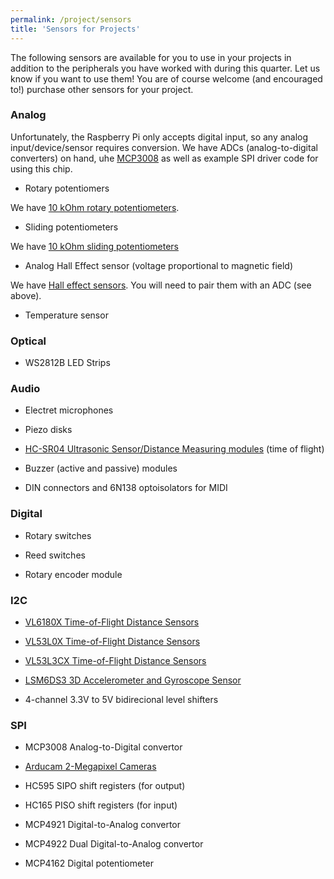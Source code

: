 ```yaml
---
permalink: /project/sensors
title: 'Sensors for Projects'
---
```


The following sensors are available for you to use in your projects in addition
to the peripherals you have worked with during this quarter. Let us know if
you want to use them! You are of course welcome (and encouraged to!) purchase
other sensors for your project.

### Analog

Unfortunately, the Raspberry Pi only accepts digital input, so any analog
input/device/sensor requires conversion. We have ADCs (analog-to-digital
converters) on hand, uhe
[MCP3008](https://www.digikey.com/product-detail/en/microchip-technology/MCP3008-I-P/MCP3008-I-P-ND/319422)
as well as example SPI driver code for using this chip.

* Rotary potentiomers

We have [10 kOhm rotary potentiometers](https://www.adafruit.com/product/4133).

* Sliding potentiometers

We have [10 kOhm sliding potentiometers](https://www.adafruit.com/product/4271)

* Analog Hall Effect sensor (voltage proportional to magnetic field)

We have [Hall effect sensors](https://www.adafruit.com/product/158). You will need
to pair them with an ADC (see above).

* Temperature sensor

### Optical

* WS2812B LED Strips

<!---
* Sharp GP2D12 IR Distance sensors (voltage proportional to distance)

* [TSAL1600 IR LEDs](http://www.mouser.com/ProductDetail/Vishay-Semiconductors/TSAL6100/?qs=hQ8xas2ojoxzFnfG3K8LcA%3D%3D)

* [LTR-3208E IR Phototransistors](http://www.mouser.com/ProductDetail/Lite-On/LTR-3208E/?qs=CJyu4%2FNIJyr9En4gPmghMw%3D%3D)

* [BPV11 NPN Phototransistors](http://www.mouser.com/ProductDetail/Vishay-Semiconductors/BPV11/?qs=%2Fjqivxn91ccQSntIBLifOQ%3D%3D)

* [BPW77NB NPN Phototransistors](http://www.mouser.com/ProductDetail/Vishay-Semiconductors/BPW77NB/?qs=sGAEpiMZZMs50KUSuyRkpr0bn2hcYGU5%252brfx68goEwU%3d)

* HC_SR501 Infrared PIR Motion sensors

* [TSOP 43838 38 KHz IR detectors](https://www.digikey.com/product-detail/en/vishay-semiconductor-opto-division/TSOP34838/751-1386-5-ND/1768188)

* IR emission/sensor modules

* Flame sensor module (760-1100 nm IR detector)

* RGB LED module

* RGB LED SMD module

* 7 color flash LED

* 2 color LED module

* Laser emitter module

* Photoresistor module

* Photointerruptor module
-->

### Audio

* Electret microphones 

* Piezo disks 

* [HC-SR04 Ultrasonic Sensor/Distance Measuring modules](https://cdn.sparkfun.com/datasheets/Sensors/Proximity/HCSR04.pdf) (time of flight)

* Buzzer (active and passive) modules

* DIN connectors and 6N138 optoisolators for MIDI

<!--
* Microphone sound detection modules (digital threshold and analog outputs)
-->

### Digital

* Rotary switches

* Reed switches

* Rotary encoder module


<!---
* A1104LUA-T Hall Effect sensor
(schmitt trigger followed by open collector transistor)

* Ball switch

* Relay switch module

* Touch sensor module

* Temperature module

* Shock (vibration switch) sensor module

* Tap (vibration switch) module

* Obstacle avoidance module
-->

### I2C

* [VL6180X Time-of-Flight Distance Sensors](https://www.pololu.com/product/2489)

* [VL53L0X Time-of-Flight Distance Sensors](https://www.pololu.com/product/2490)

* [VL53L3CX Time-of-Flight Distance Sensors](https://www.pololu.com/product/3416)

* [LSM6DS3 3D Accelerometer and Gyroscope Sensor](https://www.digikey.com/catalog/en/partgroup/sparkfun-6-degrees-of-freedom-breakout-board-lsm6ds3/58635)

<!--
* [AltIMU-10 v3 Gyro, Accelerometer, Compass, and Altimeter (L3GD20H, LSM303D, and LPS331AP Carrier)](https://www.pololu.com/product/2469)
-->

* 4-channel 3.3V to 5V bidirecional level shifters


### SPI

* MCP3008 Analog-to-Digital convertor

* [Arducam 2-Megapixel Cameras](http://www.amazon.com/gp/product/B012UXNDOY)

* HC595 SIPO shift registers (for output)

* HC165 PISO shift registers (for input)

* MCP4921 Digital-to-Analog convertor

* MCP4922 Dual Digital-to-Analog convertor

* MCP4162 Digital potentiometer

<!--
* DS18B20 Temperature sensor module (not pure SPI)
-->

